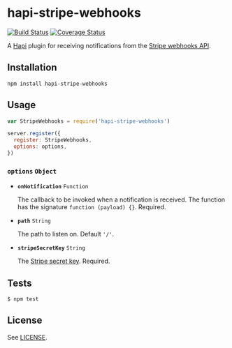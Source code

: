 # hapi-stripe-webhooks

[![Build Status](https://circleci.com/gh/christophercliff/hapi-stripe-webhooks.svg?style=shield)](https://circleci.com/gh/christophercliff/hapi-stripe-webhooks) [![Coverage Status](https://coveralls.io/repos/christophercliff/hapi-stripe-webhooks/badge.svg?branch=master&service=github)](https://coveralls.io/github/christophercliff/hapi-stripe-webhooks?branch=master)

A [Hapi](http://hapijs.com/) plugin for receiving notifications from the [Stripe webhooks API](https://stripe.com/docs/webhooks).

## Installation

```
npm install hapi-stripe-webhooks
```

## Usage

```js
var StripeWebhooks = require('hapi-stripe-webhooks')

server.register({
  register: StripeWebhooks,
  options: options,
})
```

### **`options`** `Object`

- **`onNotification`** `Function`

    The callback to be invoked when a notification is received. The function has the signature `function (payload) {}`. Required.

- **`path`** `String`

    The path to listen on. Default `'/'`.

- **`stripeSecretKey`** `String`

    The [Stripe secret key](https://support.stripe.com/questions/where-do-i-find-my-api-keys). Required.

## Tests

```
$ npm test
```

## License

See [LICENSE](https://github.com/christophercliff/hapi-stripe-webhooks/blob/master/LICENSE.md).
